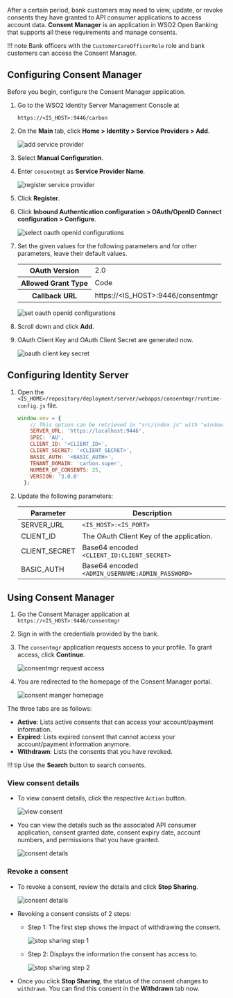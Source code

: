 After a certain period, bank customers may need to view, update, or revoke consents they have granted to API consumer 
applications to access account data. **Consent Manager** is an application in WSO2 Open Banking that supports all these
requirements and manage consents.

!!! note
    Bank officers with the `CustomerCareOfficerRole` role and bank customers can access the Consent Manager.

## Configuring Consent Manager

Before you begin, configure the Consent Manager application. 

1. Go to the WSO2 Identity Server Management Console at

    `https://<IS_HOST>:9446/carbon`

2. On the **Main** tab, click **Home > Identity > Service Providers > Add**.

    ![add service provider](../assets/img/learn/consent-manager/add-service-provider.png)

3. Select **Manual Configuration**.

4. Enter `consentmgt` as **Service Provider Name**.

    ![register service provider](../assets/img/learn/consent-manager/register-service-provider.png)

5. Click **Register**. 

6. Click **Inbound Authentication configuration > OAuth/OpenID Connect configuration > Configure**.

    ![select oauth openid configurations](../assets/img/learn/consent-manager/oauth-openid-configure.png)

7. Set the given values for the following parameters and for other parameters, leave their default values.

    <table>
       <tbody>
          <tr>
             <th>OAuth Version</th>
             <td>2.0</td>
          </tr>
          <tr>
             <th>Allowed Grant Type</th>
             <td>Code</td>
          </tr>
          <tr>
             <th>Callback URL</th>
             <td>https://&lt;IS_HOST&gt;:9446/consentmgr</td>
          </tr>
       </tbody>
    </table>
  
    ![set oauth openid configurations](../assets/img/learn/consent-manager/set-oauth-openid-configurations.png)
    
8. Scroll down and click **Add**.

9. OAuth Client Key and OAuth Client Secret are generated now. 

    ![oauth client key secret](../assets/img/learn/consent-manager/oauth-client-key-secret.png)    
    
## Configuring Identity Server

1. Open the `<IS_HOME>/repository/deployment/server/webapps/consentmgr/runtime-config.js` file.

    ``` javascript
    window.env = {
        // This option can be retrieved in "src/index.js" with "window.env.API_URL".
        SERVER_URL: 'https://localhost:9446',
        SPEC: 'AU',
        CLIENT_ID: '<CLIENT_ID>',
        CLIENT_SECRET: '<CLIENT_SECRET>',
        BASIC_AUTH: '<BASIC_AUTH>',
        TENANT_DOMAIN: 'carbon.super',
        NUMBER_OF_CONSENTS: 25,
        VERSION: '3.0.0'
      };
    ```

2. Update the following parameters:

    | Parameter | Description |
    | ----------| ------------|
    | SERVER_URL | `<IS_HOST>:<IS_PORT>` |
    | CLIENT_ID | The OAuth Client Key of the application. |
    | CLIENT_SECRET | Base64 encoded `<CLIENT_ID:CLIENT_SECRET>` |
    | BASIC_AUTH | Base64 encoded `<ADMIN_USERNAME:ADMIN_PASSWORD>` |

## Using Consent Manager

1. Go the Consent Manager application at
   `https://<IS_HOST>:9446/consentmgr` 

2. Sign in with the credentials provided by the bank.

3. The `consentmgr` application requests access to your profile. To grant access, click **Continue**.
    
    ![consentmgr request access](../assets/img/learn/consent-manager/consentmgr-request-access.png)

4. You are redirected to the homepage of the Consent Manager portal.

    ![consent manger homepage](../assets/img/learn/consent-manager/consent-manger-homepage.png)

The three tabs are as follows:

   - **Active**: Lists active consents that can access your account/payment information.
   - **Expired**: Lists expired consent that cannot access your account/payment information anymore.
   - **Withdrawn**: Lists the consents that you have revoked.

!!! tip
    Use the **Search** button to search consents.

### View consent details

- To view consent details, click the respective `Action` button. 

    ![view consent](../assets/img/learn/consent-manager/view-consent.png)

- You can view the details such as the associated API consumer application, consent granted date, consent expiry date, 
account numbers, and permissions that you have granted.

    ![consent details](../assets/img/learn/consent-manager/consent-details.png)

### Revoke a consent

- To revoke a consent, review the details and click **Stop Sharing**. 
    
    ![consent details](../assets/img/learn/consent-manager/stop-sharing.png)
    
- Revoking a consent consists of 2 steps:

    - Step 1: The first step shows the impact of withdrawing the consent.
    
        ![stop sharing step 1](../assets/img/learn/consent-manager/stop-sharing-step1.png)
    
    - Step 2: Displays the information the consent has access to. 
    
        ![stop sharing step 2](../assets/img/learn/consent-manager/stop-sharing-step2.png)
    
- Once you click **Stop Sharing**, the status of the consent changes to `withdrawn`. You can find this consent in the 
**Withdrawn** tab now.
